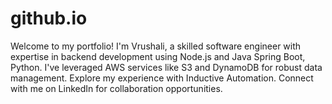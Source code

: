 # github.io
Welcome to my portfolio! I'm Vrushali, a skilled software engineer with expertise in backend development using Node.js and Java Spring Boot, Python. I've leveraged AWS services like S3 and DynamoDB for robust data management. Explore my experience with Inductive Automation. Connect with me on LinkedIn for collaboration opportunities.

